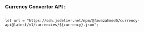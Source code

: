 ### Currency Convertor API : 

```

let url = "https://cdn.jsdelivr.net/npm/@fawazahmed0/currency-api@latest/v1/currencies/${currency}.json";

``` 